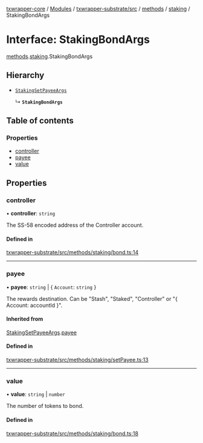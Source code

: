 [txwrapper-core](../README.md) / [Modules](../modules.md) / [txwrapper-substrate/src](../modules/txwrapper_substrate_src.md) / [methods](../modules/txwrapper_substrate_src.methods.md) / [staking](../modules/txwrapper_substrate_src.methods.staking.md) / StakingBondArgs

# Interface: StakingBondArgs

[methods](../modules/txwrapper_substrate_src.methods.md).[staking](../modules/txwrapper_substrate_src.methods.staking.md).StakingBondArgs

## Hierarchy

- [`StakingSetPayeeArgs`](txwrapper_substrate_src.methods.staking.StakingSetPayeeArgs.md)

  ↳ **`StakingBondArgs`**

## Table of contents

### Properties

- [controller](txwrapper_substrate_src.methods.staking.StakingBondArgs.md#controller)
- [payee](txwrapper_substrate_src.methods.staking.StakingBondArgs.md#payee)
- [value](txwrapper_substrate_src.methods.staking.StakingBondArgs.md#value)

## Properties

### controller

• **controller**: `string`

The SS-58 encoded address of the Controller account.

#### Defined in

[txwrapper-substrate/src/methods/staking/bond.ts:14](https://github.com/paritytech/txwrapper-core/blob/6c32f05/packages/txwrapper-substrate/src/methods/staking/bond.ts#L14)

___

### payee

• **payee**: `string` \| { `Account`: `string`  }

The rewards destination. Can be "Stash", "Staked", "Controller" or "{ Account: accountId }".

#### Inherited from

[StakingSetPayeeArgs](txwrapper_substrate_src.methods.staking.StakingSetPayeeArgs.md).[payee](txwrapper_substrate_src.methods.staking.StakingSetPayeeArgs.md#payee)

#### Defined in

[txwrapper-substrate/src/methods/staking/setPayee.ts:13](https://github.com/paritytech/txwrapper-core/blob/6c32f05/packages/txwrapper-substrate/src/methods/staking/setPayee.ts#L13)

___

### value

• **value**: `string` \| `number`

The number of tokens to bond.

#### Defined in

[txwrapper-substrate/src/methods/staking/bond.ts:18](https://github.com/paritytech/txwrapper-core/blob/6c32f05/packages/txwrapper-substrate/src/methods/staking/bond.ts#L18)
